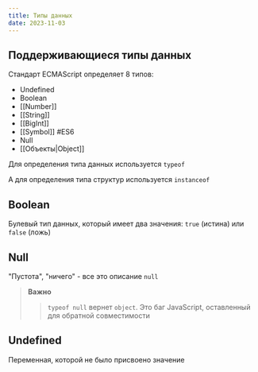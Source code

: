```yaml
---
title: Типы данных
date: 2023-11-03
---
```

## Поддерживающиеся типы данных
Стандарт ECMAScript определяет 8 типов:
- Undefined
- Boolean
- [[Number]]
- [[String]]
- [[BigInt]]
- [[Symbol]] #ES6 
- Null
- [[Объекты|Object]]

Для определения типа данных используется `typeof`

А для определения типа структур используется `instanceof`
## Boolean
Булевый тип данных, который имеет два значения: `true` (истина) или `false` (ложь)

## Null
"Пустота", "ничего" - все это описание `null`
> **Важно**
> > `typeof null` вернет `object`. Это баг JavaScript, оставленный для обратной совместимости

## Undefined
Переменная, которой не было присвоено значение